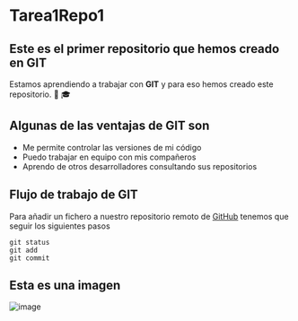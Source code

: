 # Tarea1Repo1
## Este es el primer repositorio que hemos creado en GIT
Estamos aprendiendo a trabajar con **GIT** y para eso hemos creado este repositorio. :adult: :mortar_board:

## Algunas de las ventajas de GIT son
- Me permite controlar las versiones de mi código
- Puedo trabajar en equipo con mis compañeros
- Aprendo de otros desarrolladores consultando sus repositorios

## Flujo de trabajo de GIT
Para añadir un fichero a nuestro repositorio remoto de [GitHub](https://github.com/) tenemos que seguir los siguientes pasos
```
git status
git add
git commit
```

## Esta es una imagen
![image](https://global-uploads.webflow.com/5f5a53e153805db840dae2db/6073fbf151fa4565d48572dc_GitHub_aprender-programaci%25C3%25B3n.jpeg)
